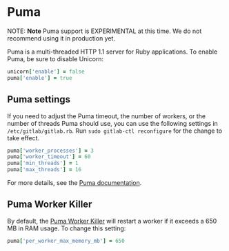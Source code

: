 # Puma

NOTE: **Note** Puma support is EXPERIMENTAL at this time. We do not
recommend using it in production yet.

Puma is a multi-threaded HTTP 1.1 server for Ruby applications. To
enable Puma, be sure to disable Unicorn:

```ruby
unicorn['enable'] = false
puma['enable'] = true
```

## Puma settings

If you need to adjust the Puma timeout, the number of workers, or the
number of threads Puma should use, you can use the following settings in
`/etc/gitlab/gitlab.rb`. Run `sudo gitlab-ctl reconfigure` for the
change to take effect.

```ruby
puma['worker_processes'] = 3
puma['worker_timeout'] = 60
puma['min_threads'] = 1
puma['max_threads'] = 16
```

For more details, see the [Puma documentation](https://github.com/puma/puma#configuration).

## Puma Worker Killer

By default, the [Puma Worker
Killer](https://github.com/schneems/puma_worker_killer) will restart a
worker if it exceeds a 650 MB in RAM usage. To change this setting:

```ruby
puma['per_worker_max_memory_mb'] = 650
```

